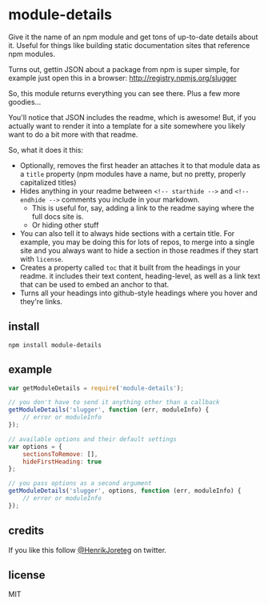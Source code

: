 # module-details

Give it the name of an npm module and get tons of up-to-date details about it. Useful for things like building static documentation sites that reference npm modules.

Turns out, gettin JSON about a package from npm is super simple, for example just open this in a browser: http://registry.npmjs.org/slugger

So, this module returns everything you can see there. Plus a few more goodies...

You'll notice that JSON includes the readme, which is awesome! But, if you actually want to render it into a template for a site somewhere you likely want to do a bit more with that readme.

So, what it does it this:

- Optionally, removes the first header an attaches it to that module data as a `title` property (npm modules have a name, but no pretty, properly capitalized titles)
- Hides anything in your readme between `<!-- starthide -->` and `<!-- endhide -->` comments you include in your markdown. 
    - This is useful for, say, adding a link to the readme saying where the full docs site is.
    - Or hiding other stuff
- You can also tell it to always hide sections with a certain title. For example, you may be doing this for lots of repos, to merge into a single site and you always want to hide a section in those readmes if they start with `license`.
- Creates a property called `toc` that it built from the headings in your readme. it includes their text content, heading-level, as well as a link text that can be used to embed an anchor to that.
- Turns all your headings into github-style headings where you hover and they're links.


## install

```
npm install module-details
```

## example

```javascript
var getModuleDetails = require('module-details');

// you don't have to send it anything other than a callback
getModuleDetails('slugger', function (err, moduleInfo) {
    // error or moduleInfo
});

// available options and their default settings
var options = {
    sectionsToRemove: [],
    hideFirstHeading: true
};

// you pass options as a second argument
getModuleDetails('slugger', options, function (err, moduleInfo) {
    // error or moduleInfo
});
```

## credits

If you like this follow [@HenrikJoreteg](http://twitter.com/henrikjoreteg) on twitter.

## license

MIT

